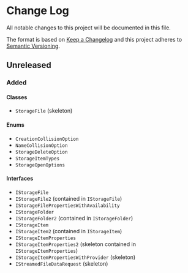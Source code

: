 ﻿# Change Log
All notable changes to this project will be documented in this file.

The format is based on [Keep a Changelog](http://keepachangelog.com/)
and this project adheres to [Semantic Versioning](http://semver.org/).

## Unreleased
### Added
#### Classes
- `StorageFile` (skeleton)
#### Enums
- `CreationCollisionOption`
- `NameCollisionOption`
- `StorageDeleteOption`
- `StorageItemTypes`
- `StorageOpenOptions`
#### Interfaces
- `IStorageFile`
- `IStorageFile2` (contained in `IStorageFile`)
- `IStorageFilePropertiesWithAvailability`
- `IStorageFolder`
- `IStorageFolder2` (contained in `IStorageFolder`)
- `IStorageItem`
- `IStorageItem2` (contained in `IStorageItem`)
- `IStorageItemProperties`
- `IStorageItemProperties2` (skeleton contained in
  `IStorageItemProperties`)
- `IStorageItemPropertiesWithProvider` (skeleton)
- `IStreamedFileDataRequest` (skeleton)
